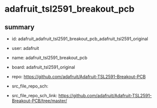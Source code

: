 # adafruit_tsl2591_breakout_pcb
 
## summary 
* id: adafruit_adafruit_tsl2591_breakout_pcb_adafruit_tsl2591_original
* user: adafruit
* name: adafruit_tsl2591_breakout_pcb
* board: adafruit_tsl2591_original
* repo: https://github.com/adafruit/Adafruit-TSL2591-Breakout-PCB



* src_file_repo_sch: 
* src_file_repo_sch_link: https://github.com/adafruit/Adafruit-TSL2591-Breakout-PCB/tree/master/






